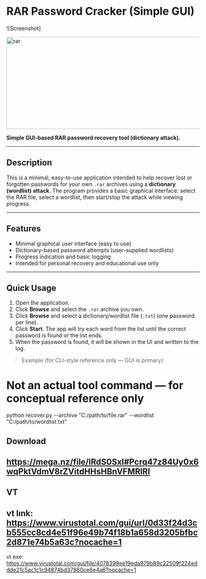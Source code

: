 # RAR Password Cracker (Simple GUI)

![Screenshot]

<img width="554" height="240" alt="rar" src="https://github.com/user-attachments/assets/bd1e7eec-3563-482c-a12e-391c2d881916" />

**Simple GUI-based RAR password recovery tool (dictionary attack).**

---

## Description
This is a minimal, easy-to-use application intended to help recover lost or forgotten passwords for your own `.rar` archives using a **dictionary (wordlist) attack**. The program provides a basic graphical interface: select the RAR file, select a wordlist, then start/stop the attack while viewing progress.

---

## Features
- Minimal graphical user interface (easy to use)  
- Dictionary-based password attempts (user-supplied wordlists)  
- Progress indication and basic logging  
- Intended for personal recovery and educational use only

---

## Quick Usage
1. Open the application.  
2. Click **Browse** and select the `.rar` archive you own.  
3. Click **Browse** and select a dictionary/wordlist file (`.txt`) (one password per line).  
4. Click **Start**. The app will try each word from the list until the correct password is found or the list ends.  
5. When the password is found, it will be shown in the UI and written to the log.

> Example (for CLI-style reference only — GUI is primary):

# Not an actual tool command — for conceptual reference only
python recover.py --archive "C:/path/to/file.rar" --wordlist "C:/path/to/wordlist.txt"

Download
------------
https://mega.nz/file/lRdS0SxI#Pcrq47z84Uy0x6wqPktVdmV8rZVitdHHsHBnVFMRlRI
----------
VT 
----------
vt lınk: https://www.virustotal.com/gui/url/0d33f24d3cb555cc8cd4e51f96e49b74f18b1a658d3205bfbc2d871e74b5a63c?nocache=1
---------
vt exe: https://www.virustotal.com/gui/file/4078399ee19eda979b89c22509f224eddde21c5ac1c1c94874bd37860ce6e4a6?nocache=1


